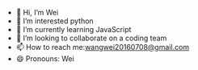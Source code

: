 - 👋 Hi, I’m Wei
- 👀 I’m interested python
- 🌱 I’m currently learning JavaScript
- 💞️ I’m looking to collaborate on a coding team
- 📫 How to reach me:wangwei20160708@gmail.com
- 😄 Pronouns: Wei


<!---
WeiW7866/WeiW7866 is a ✨ special ✨ repository because its `README.md` (this file) appears on your GitHub profile.
You can click the Preview link to take a look at your changes.
--->
